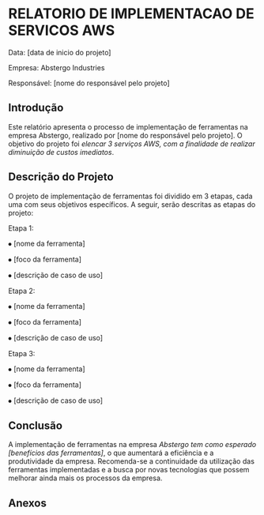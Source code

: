 # RELATORIO DE IMPLEMENTACAO DE SERVICOS AWS
Data: [data de inicio do projeto]

Empresa: Abstergo Industries

Responsável: [nome do responsável pelo projeto]

## Introdução
Este relatório apresenta o processo de implementação de ferramentas na empresa Abstergo, realizado por [nome do responsável pelo projeto]. O objetivo do projeto foi *elencar 3 serviços AWS, com a finalidade de realizar diminuição de custos imediatos*.

## Descrição do Projeto
O projeto de implementação de ferramentas foi dividido em 3 etapas, cada uma com seus objetivos específicos. A seguir, serão descritas as etapas do projeto:

Etapa 1:

⦁	[nome da ferramenta]

⦁	[foco da ferramenta]

⦁	[descrição de caso de uso]


Etapa 2:

⦁	[nome da ferramenta]

⦁	[foco da ferramenta]

⦁	[descrição de caso de uso]

Etapa 3:

⦁	[nome da ferramenta]

⦁	[foco da ferramenta]

⦁	[descrição de caso de uso]

## Conclusão
A implementação de ferramentas na empresa *Abstergo tem como esperado [benefícios das ferramentas]*, o que aumentará a eficiência e a produtividade da empresa. Recomenda-se a continuidade da utilização das ferramentas implementadas e a busca por novas tecnologias que possem melhorar ainda mais os processos da empresa.

## Anexos
